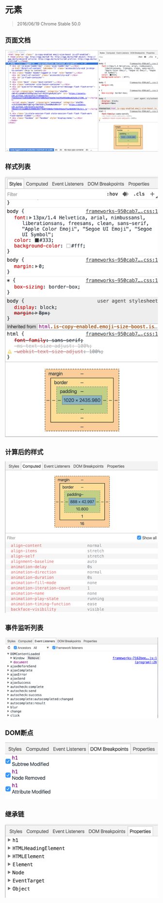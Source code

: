 <!--
[elements]
-->
# 元素
> 2016/06/19 Chrome Stable 50.0

<!--
-->
## 页面文档

![](../images/5/1.png)

<!--
-->
## 样式列表

![](../images/5/2.png)

<!--
-->
## 计算后的样式

![](../images/5/3.png)

<!--
-->
## 事件监听列表

![](../images/5/4.png)

<!--
-->
## DOM断点

![](../images/5/5.png)

<!--
-->
## 继承链

![](../images/5/6.png)
